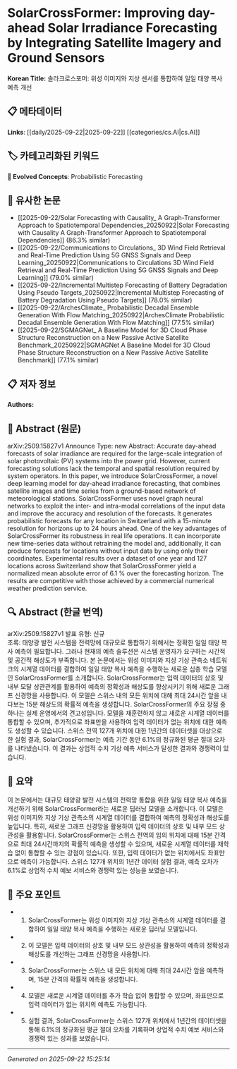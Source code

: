 # SolarCrossFormer: Improving day-ahead Solar Irradiance Forecasting by Integrating Satellite Imagery and Ground Sensors

**Korean Title:** 솔라크로스포머: 위성 이미지와 지상 센서를 통합하여 일일 태양 복사 예측 개선

## 📋 메타데이터

**Links**: [[daily/2025-09-22|2025-09-22]] [[categories/cs.AI|cs.AI]]

## 🏷️ 카테고리화된 키워드
**🚀 Evolved Concepts**: Probabilistic Forecasting

## 🔗 유사한 논문
- [[2025-09-22/Solar Forecasting with Causality_ A Graph-Transformer Approach to Spatiotemporal Dependencies_20250922|Solar Forecasting with Causality A Graph-Transformer Approach to Spatiotemporal Dependencies]] (86.3% similar)
- [[2025-09-22/Communications to Circulations_ 3D Wind Field Retrieval and Real-Time Prediction Using 5G GNSS Signals and Deep Learning_20250922|Communications to Circulations 3D Wind Field Retrieval and Real-Time Prediction Using 5G GNSS Signals and Deep Learning]] (79.0% similar)
- [[2025-09-22/Incremental Multistep Forecasting of Battery Degradation Using Pseudo Targets_20250922|Incremental Multistep Forecasting of Battery Degradation Using Pseudo Targets]] (78.0% similar)
- [[2025-09-22/ArchesClimate_ Probabilistic Decadal Ensemble Generation With Flow Matching_20250922|ArchesClimate Probabilistic Decadal Ensemble Generation With Flow Matching]] (77.5% similar)
- [[2025-09-22/SGMAGNet_ A Baseline Model for 3D Cloud Phase Structure Reconstruction on a New Passive Active Satellite Benchmark_20250922|SGMAGNet A Baseline Model for 3D Cloud Phase Structure Reconstruction on a New Passive Active Satellite Benchmark]] (77.1% similar)

## 📋 저자 정보

**Authors:** 

## 📄 Abstract (원문)

arXiv:2509.15827v1 Announce Type: new 
Abstract: Accurate day-ahead forecasts of solar irradiance are required for the large-scale integration of solar photovoltaic (PV) systems into the power grid. However, current forecasting solutions lack the temporal and spatial resolution required by system operators. In this paper, we introduce SolarCrossFormer, a novel deep learning model for day-ahead irradiance forecasting, that combines satellite images and time series from a ground-based network of meteorological stations. SolarCrossFormer uses novel graph neural networks to exploit the inter- and intra-modal correlations of the input data and improve the accuracy and resolution of the forecasts. It generates probabilistic forecasts for any location in Switzerland with a 15-minute resolution for horizons up to 24 hours ahead. One of the key advantages of SolarCrossFormer its robustness in real life operations. It can incorporate new time-series data without retraining the model and, additionally, it can produce forecasts for locations without input data by using only their coordinates. Experimental results over a dataset of one year and 127 locations across Switzerland show that SolarCrossFormer yield a normalized mean absolute error of 6.1 % over the forecasting horizon. The results are competitive with those achieved by a commercial numerical weather prediction service.

## 🔍 Abstract (한글 번역)

arXiv:2509.15827v1 발표 유형: 신규  
초록: 태양광 발전 시스템을 전력망에 대규모로 통합하기 위해서는 정확한 일일 태양 복사 예측이 필요합니다. 그러나 현재의 예측 솔루션은 시스템 운영자가 요구하는 시간적 및 공간적 해상도가 부족합니다. 본 논문에서는 위성 이미지와 지상 기상 관측소 네트워크의 시계열 데이터를 결합하여 일일 태양 복사 예측을 수행하는 새로운 심층 학습 모델인 SolarCrossFormer를 소개합니다. SolarCrossFormer는 입력 데이터의 상호 및 내부 모달 상관관계를 활용하여 예측의 정확성과 해상도를 향상시키기 위해 새로운 그래프 신경망을 사용합니다. 이 모델은 스위스 내의 모든 위치에 대해 최대 24시간 앞을 내다보는 15분 해상도의 확률적 예측을 생성합니다. SolarCrossFormer의 주요 장점 중 하나는 실제 운영에서의 견고성입니다. 모델을 재훈련하지 않고 새로운 시계열 데이터를 통합할 수 있으며, 추가적으로 좌표만을 사용하여 입력 데이터가 없는 위치에 대한 예측도 생성할 수 있습니다. 스위스 전역 127개 위치에 대한 1년간의 데이터셋을 대상으로 한 실험 결과, SolarCrossFormer는 예측 기간 동안 6.1%의 정규화된 평균 절대 오차를 나타냈습니다. 이 결과는 상업적 수치 기상 예측 서비스가 달성한 결과와 경쟁력이 있습니다.

## 📝 요약

이 논문에서는 대규모 태양광 발전 시스템의 전력망 통합을 위한 일일 태양 복사 예측을 개선하기 위해 SolarCrossFormer라는 새로운 딥러닝 모델을 소개합니다. 이 모델은 위성 이미지와 지상 기상 관측소의 시계열 데이터를 결합하여 예측의 정확성과 해상도를 높입니다. 특히, 새로운 그래프 신경망을 활용하여 입력 데이터의 상호 및 내부 모드 상관성을 활용합니다. SolarCrossFormer는 스위스 전역의 임의 위치에 대해 15분 간격으로 최대 24시간까지의 확률적 예측을 생성할 수 있으며, 새로운 시계열 데이터를 재학습 없이 통합할 수 있는 강점이 있습니다. 또한, 입력 데이터가 없는 위치에서도 좌표만으로 예측이 가능합니다. 스위스 127개 위치의 1년간 데이터 실험 결과, 예측 오차가 6.1%로 상업적 수치 예보 서비스와 경쟁력 있는 성능을 보였습니다.

## 🎯 주요 포인트

- 1. SolarCrossFormer는 위성 이미지와 지상 기상 관측소의 시계열 데이터를 결합하여 일일 태양 복사 예측을 수행하는 새로운 딥러닝 모델입니다.

- 2. 이 모델은 입력 데이터의 상호 및 내부 모드 상관성을 활용하여 예측의 정확성과 해상도를 개선하는 그래프 신경망을 사용합니다.

- 3. SolarCrossFormer는 스위스 내 모든 위치에 대해 최대 24시간 앞을 예측하며, 15분 간격의 확률적 예측을 생성합니다.

- 4. 모델은 새로운 시계열 데이터를 추가 학습 없이 통합할 수 있으며, 좌표만으로 입력 데이터가 없는 위치의 예측도 가능합니다.

- 5. 실험 결과, SolarCrossFormer는 스위스 127개 위치에서 1년간의 데이터셋을 통해 6.1%의 정규화된 평균 절대 오차를 기록하며 상업적 수치 예보 서비스와 경쟁력 있는 성과를 보였습니다.

---

*Generated on 2025-09-22 15:25:14*